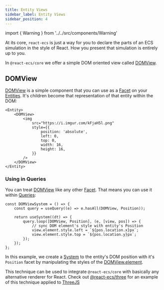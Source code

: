 ```yaml
---
title: Entity Views
sidebar_label: Entity Views
sidebar_position: 4
---
```


import { Warning } from '../../src/components/Warning'

At its core, `react-ecs` is just a way for you to declare the parts of an ECS simulation in the style of React. How you present that simulation is entirely up to you.

In `@react-ecs/core` we offer a simple DOM oriented view called [DOMView](/api/core/classes/domview).

## DOMView

[DOMView](/api/core/classes/domview) is a simple component that you can use as a [Facet](/api/core/classes/facet) on your [Entities](/api/core/classes/entity). It's children become that representation of that entity within the DOM:

```tsx
<Entity>
    <DOMView>
        <img
            src="https://i.imgur.com/kFjaH5l.png"
            style={{
                position: 'absolute',
                left: 0,
                top: 0,
                width: 16,
                height: 16,
            }}
        />
    </DOMView>
</Entity>
```

### Using in Queries

You can treat [DOMView](/api/core/classes/domview) like any other [Facet](/api/core/classes/facet). That means you can use it within [Queries](/api/core/classes/query):

```tsx
const DOMViewSystem = () => {
    const query = useQuery((e) => e.hasAll(DOMView, Position));

    return useSystem((dt) => {
        query.loop([DOMView, Position], (e, [view, pos]) => {
            // sync DOM element's style with entity's Position
            view.element.style.left = `${pos.location.x}px`;
            view.element.style.top = `${pos.location.y}px`;
        });
    });
};
```

In this example, we create a [System](/api/core/types/system) to the entity's DOM position with it's `Position` facet by manipulating the styles of the [DOMView.element](/api/core/classes/domview#element).

<Warning label="Tip">

This technique can be used to integrate `@react-ecs/core` with basically any alternative renderer for React. Check out [@react-ecs/three](/docs/three/overview) for an example of this technique applied to [ThreeJS](https://threejs.org/)

</Warning>
